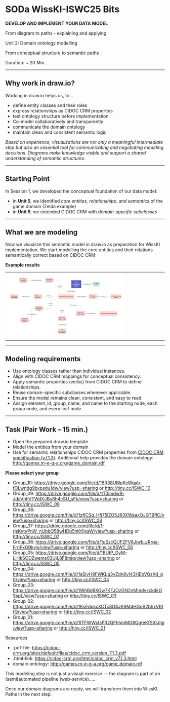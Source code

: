 <!--

icon: https://raw.githubusercontent.com/chastik/Beratung_Dateityp_Bild/refs/heads/main/SODa-Logo_full.svg
link: https://raw.githubusercontent.com/chastik/Beratung/refs/heads/main/soda.css

-->


# SODa WissKI-ISWC25 Bits

**DEVELOP AND IMPLEMENT YOUR DATA MODEL** 

From diagram to paths - explaining and applying

Unit 2: Domain ontology modelling

From conceptual structure to semantic paths 

Duration: ~ 20 Min.

---

## Why work in draw.io?

Working in draw.io helps us, to...

* define entity classes and their roles
* express relationships as CIDOC CRM properties
* test ontology structure before implementation
* Co-model collaboratively and transparently
* communicate the domain ontology
* maintain clean and consistent semantic logic

*Based on experience, visualizations are not only a meaningful intermediate step but also an essential tool for communicating and negotiating modeling decisions. Diagrams make knowledge visible and support a shared understanding of semantic structures.*

---

## Starting Point

In Session 1, we developed the conceptual foundation of our data model:

* in **Unit 5**, we identified *core entities, relationships, and semantics* of the game domain (Zelda example)
* in **Unit 6**, we extended CIDOC CRM with *domain-specific subclasses*

---

## What we are modeling

Now we visualize this semantic model in draw.io as preparation for WissKI implementation. We start modelling the core entities and their relations semantically correct based on CIDOC CRM:

**Example results**

<table>
  <tr>
    <td><img src="../assets/Mindmap.png" alt="Conceptual Mindmap" width="75%"></td>
  </tr>
</table>

---

## Modeling requirements

* Use ontology classes rather than individual instances.
* Align with CIDOC CRM mappings for conceptual consistency.
* Apply semantic properties (verbs) from CIDOC CRM to define relationships.
* Reuse domain-specific subclasses whenever applicable.
* Ensure the model remains clean, consistent, and easy to read.
* Assign element_id, group_name, and name to the starting node, each group node, and every leaf node.

---

## Task (Pair Work – 15 min.)

* Open the prepared draw.io template
* Model the entities from your domain
* Use for semantic relationships CIDOC CRM properties from [CIDOC CRM specification (v7.1.3)](https://cidoc-crm.org/sites/default/files/cidoc_crm_version_7.1.3.pdf). Additional help provides the domain ontology: http://games.m-e-g-a.org/game_domain.rdf 

**Please select your group**

* Group_10: https://drive.google.com/file/d/1BR38UBlpKeWqab-fOLwndg9bxpsdu1dw/view?usp=sharing or http://tiny.cc/ISWC_10
* Group_09: https://drive.google.com/file/d/1T0imdwR-JdaVnhVTWdXJBu6h4cSU_sFk/view?usp=sharing or http://tiny.cc/ISWC_09
* Group_08: https://drive.google.com/file/d/1zfjCSq_Hfj75lZO5JR3XWeaxOJGT9flC/view?usp=sharing or http://tiny.cc/ISWC_08
* Group_07: https://drive.google.com/file/d/1-rjsKytyPnW_nUbbQ58wHDb5nKt1jxaW/view?usp=sharing or http://tiny.cc/ISWC_07
* Group_06: https://drive.google.com/file/d/1uSzcQUFZFV8Jjwb_vRrqs-FrnPxGBkyw/view?usp=sharing or http://tiny.cc/ISWC_06
* Group_05: https://drive.google.com/file/d/1BUtP_DyM-LHIkSODZwems03UjL8F8mjg/view?usp=sharing or http://tiny.cc/ISWC_05
* Group_04: https://drive.google.com/file/d/1aSlvH9FWKLg3vZdn6vI43HEbVQsXd_q0/view?usp=sharing or http://tiny.cc/ISWC_04
* Group_03: https://drive.google.com/file/d/1WhBd9XGw7KTJOzGN2nMmdvzck4kGSspL/view?usp=sharing or http://tiny.cc/ISWC_03
* Group_02: https://drive.google.com/file/d/1KsEdukcXCTc8O8JKRM4HGoB2bhxVRtfQ/view?usp=sharing or http://tiny.cc/ISWC_02
* Group_01: https://drive.google.com/file/d/1tTFWWsfsFR2QFhhmMG8QgteKfSt0JIgj/view?usp=sharing or http://tiny.cc/ISWC_01

Resources

* .pdf-file: https://cidoc-crm.org/sites/default/files/cidoc_crm_version_7.1.3.pdf
* .html-link: https://cidoc-crm.org/html/cidoc_crm_v7.1.3.html
* domain ontology: http://games.m-e-g-a.org/game_domain.rdf 

This modeling step is not just a visual exercise — the diagram is part of an (semi)automated pipeline (web-service).....

Once our domain diagrams are ready, we will transform them into WissKI Paths in the next step.









